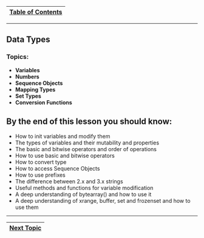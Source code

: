 [Table of Contents](/00-Table-of-Contents.md)|
|---|

---

## Data Types

### **Topics:**

* **Variables**
* **Numbers**
* **Sequence Objects**
* **Mapping Types**
* **Set Types**
* **Conversion Functions**

## By the end of this lesson you should know:

* How to init variables and modify them
* The types of variables and their mutability and properties
* The basic and bitwise operators and order of operations
* How to use basic and bitwise operators
* How to convert type
* How to access Sequence Objects 
* How to use prefixes
* The difference between 2.x and 3.x strings
* Useful methods and functions for variable modification
* A deep understanding of bytearray\(\) and how to use it
* A deep understanding of xrange, buffer, set and frozenset and how to use them

---

|[Next Topic](/02_Data_Types/01_variables.md)|
|---|
